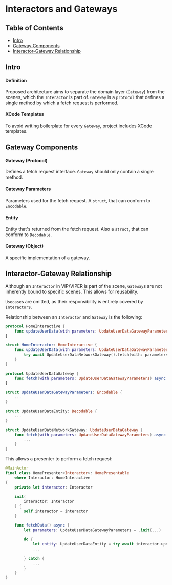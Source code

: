 # Interactors and Gateways

## Table of Contents

- [Intro](#intro)
- [Gateway Components](#gateway-components)
- [Interactor-Gateway Relationship](#interactor-gateway-relationship)

## Intro

#### Definition

Proposed architecture aims to separate the domain layer (`Gateway`) from the scenes, which the `Interactor` is part of. `Gateway` is a `protocol` that defines a single method by which a fetch request is performed.

#### XCode Templates

To avoid writing boilerplate for every `Gateway`, project includes XCode templates.

## Gateway Components

#### Gateway (Protocol)

Defines a fetch request interface. `Gateway` should only contain a single method.

#### Gateway Parameters

Parameters used for the fetch request. A `struct`, that can conform to `Encodable`.

#### Entity

Entity that's returned from the fetch request. Also a `struct`, that can conform to `Decodable`.

#### Gateway (Object)

A specific implementation of a gateway.

## Interactor-Gateway Relationship

Although an `Interactor` in VIP/VIPER is part of the scene, `Gateway`s are not inherently bound to specific scenes. This allows for reusability.

`Usecase`s are omitted, as their responsibility is entirely covered by `Interactor`s.

Relationship between an `Interactor`  and `Gateway` is the following:

```swift
protocol HomeInteractive {
    func updateUserData(with parameters: UpdateUserDataGatewayParameters) async throws -> UpdateUserDataEntity
}

struct HomeInteractor: HomeInteractive {
    func updateUserData(with parameters: UpdateUserDataGatewayParameters) async throws -> UpdateUserDataEntity {
        try await UpdateUserDataNetworkGateway().fetch(with: parameters)
    }
}
```

```swift
protocol UpdateUserDataGateway {
    func fetch(with parameters: UpdateUserDataGatewayParameters) async throws -> UpdateUserDataEntity
}

struct UpdateUserDataGatewayParameters: Encodable {
    ...
}

struct UpdateUserDataEntity: Decodable {
    ...
}

struct UpdateUserDataNetworkGateway: UpdateUserDataGateway {
    func fetch(with parameters: UpdateUserDataGatewayParameters) async throws -> UpdateUserDataEntity {
        ...
    }
}
```

This allows a presenter to perform a fetch request:

```swift
@MainActor
final class HomePresenter<Interactor>: HomePresentable
    where Interactor: HomeInteractive
{
    private let interactor: Interactor
    
    init(
        interactor: Interactor
    ) {
        self.interactor = interactor
    }

    func fetchData() async {
        let parameters: UpdateUserDataGatewayParameters = .init(...)
    
        do {
            let entity: UpdateUserDataEntity = try await interactor.updateUserData(with: parameters)
            ...
            
        } catch {
            ...
        }
    }
}
```

